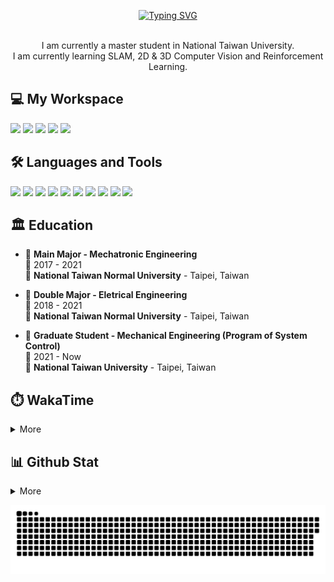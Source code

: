 <p align="center">
  <a href="https://git.io/typing-svg"><img src="https://readme-typing-svg.demolab.com?font=Fira+Code&size=50&pause=1000&color=040C10&center=true&vCenter=true&width=600&height=100&lines=Hi+%F0%9F%91%8B%2C+I'm+Offliner;Nice+to+meet+you!" alt="Typing SVG"/></a>
</p>

<p align='center'>
  <br>I am currently a master student in National Taiwan University.</br>
  I am currently learning SLAM, 2D & 3D Computer Vision and Reinforcement Learning.
</p>

<h2 align="left">💻 My Workspace</h2>
<p align='left'>
  <img src="https://img.shields.io/badge/windows%2011-%230078D6.svg?&style=for-the-badge&logo=windows&logoColor=white" />
  <img src="https://img.shields.io/badge/Ubuntu%2018.04-E95420.svg?style=for-the-badge&logo=ubuntu&logoColor=white" />
  <img src="https://img.shields.io/badge/intel-core%20i5%2012th-%230071C5.svg?&style=for-the-badge&logo=intel&logoColor=white" />
  <img src="https://img.shields.io/badge/RAM-16GB-%230071C5.svg?&style=for-the-badge&logoColor=white" />
  <img src="https://img.shields.io/badge/nvidia-gtx%203050-%2376B900.svg?&style=for-the-badge&logo=nvidia&logoColor=white" />
</p>

<h2 align="left">🛠️ Languages and Tools</h2>
<p align='left'>
  <img src="https://img.shields.io/badge/C-00599C?style=for-the-badge&logo=c&logoColor=white" />
  <img src="https://img.shields.io/badge/C%2B%2B-00599C?style=for-the-badge&logo=c%2B%2B&logoColor=white" />
  <img src="https://img.shields.io/badge/Python-FFD43B?style=for-the-badge&logo=python&logoColor=blue" />
  <img src="https://img.shields.io/badge/PyTorch-EE4C2C?style=for-the-badge&logo=PyTorch&logoColor=white" />
  <img src="https://img.shields.io/badge/PyTorch Lightning-792EE5?style=for-the-badge&logo=PyTorch Lightning&logoColor=white" />
  <img src="https://img.shields.io/badge/TensorFlow-FF6F00?style=for-the-badge&logo=TensorFlow&logoColor=white" />
  <img src="https://img.shields.io/badge/Keras-D00000?style=for-the-badge&logo=Keras&logoColor=white" />
  <img src="https://img.shields.io/badge/Docker-2CA5E0?style=for-the-badge&logo=docker&logoColor=white" />
  <img src="https://img.shields.io/badge/GIT-E44C30?style=for-the-badge&logo=git&logoColor=white" />
  <img src="https://img.shields.io/badge/Qt-41CD52?style=for-the-badge&logo=qt&logoColor=white" />  
</p>

## 🏛️ Education
- 📖 **Main Major - Mechatronic Engineering**\
📆 2017 - 2021\
📍 **National Taiwan Normal University** - Taipei, Taiwan

- 📖 **Double Major - Eletrical Engineering**\
📆 2018 - 2021\
📍 **National Taiwan Normal University** - Taipei, Taiwan

- 📖 **Graduate Student - Mechanical Engineering (Program of System Control)**\
📆 2021 - Now\
📍 **National Taiwan University** - Taipei, Taiwan

<h2 align="left">⏱️ WakaTime</h2>

<details>
<summary>More</summary>

<!--START_SECTION:waka-->
![Code Time](http://img.shields.io/badge/Code%20Time-500%20hrs%205%20mins-blue)

![Profile Views](http://img.shields.io/badge/Profile%20Views-2-blue)

**🐱 My GitHub Data** 

> 🏆 37 Contributions in the Year 2023
 > 
> 📦 4.8 MB Used in GitHub's Storage 
 > 
> 🚫 Not Opted to Hire
 > 
> 📜 40 Public Repositories 
 > 
> 🔑 23 Private Repositories  
 > 
**I'm a Night 🦉** 

```text
🌞 Morning      123 commits       ███░░░░░░░░░░░░░░░░░░░░░░   12.59 % 
🌆 Daytime      308 commits       ████████░░░░░░░░░░░░░░░░░   31.53 % 
🌃 Evening      245 commits       ██████░░░░░░░░░░░░░░░░░░░   25.08 % 
🌙 Night        301 commits       ███████░░░░░░░░░░░░░░░░░░   30.81 % 

```
📅 **I'm Most Productive on Thursday** 

```text
Monday         129 commits       ███░░░░░░░░░░░░░░░░░░░░░░   13.20 % 
Tuesday        120 commits       ███░░░░░░░░░░░░░░░░░░░░░░   12.28 % 
Wednesday      135 commits       ███░░░░░░░░░░░░░░░░░░░░░░   13.82 % 
Thursday       182 commits       ████░░░░░░░░░░░░░░░░░░░░░   18.63 % 
Friday         145 commits       ███░░░░░░░░░░░░░░░░░░░░░░   14.84 % 
Saturday       112 commits       ██░░░░░░░░░░░░░░░░░░░░░░░   11.46 % 
Sunday         154 commits       ████░░░░░░░░░░░░░░░░░░░░░   15.76 % 

```


📊 **This Week I Spent My Time On** 

```text
⌚︎ Time Zone: Asia/Taipei

💬 Programming Languages: 
Python                   3 hrs 39 mins       ████████████████████████░   98.23 % 
Other                    2 mins              ░░░░░░░░░░░░░░░░░░░░░░░░░   01.27 % 
Makefile                 0 secs              ░░░░░░░░░░░░░░░░░░░░░░░░░   00.29 % 
Git Config               0 secs              ░░░░░░░░░░░░░░░░░░░░░░░░░   00.11 % 
YAML                     0 secs              ░░░░░░░░░░░░░░░░░░░░░░░░░   00.09 % 

🔥 Editors: 
VS Code                  3 hrs 43 mins       █████████████████████████   100.00 % 

🐱‍💻 Projects: 
NTUxCGUST_Dialogue_System3 hrs 9 mins        █████████████████████░░░░   84.83 % 
語音                       33 mins             ███░░░░░░░░░░░░░░░░░░░░░░   15.17 % 

💻 Operating System: 
Windows                  3 hrs 43 mins       █████████████████████████   100.00 % 

```

**I Mostly Code in Python** 

```text
Python                   25 repos            ██████████░░░░░░░░░░░░░░░   39.68 % 
C++                      18 repos            ███████░░░░░░░░░░░░░░░░░░   28.57 % 
C                        8 repos             ███░░░░░░░░░░░░░░░░░░░░░░   12.70 % 
Jupyter Notebook         5 repos             ██░░░░░░░░░░░░░░░░░░░░░░░   07.94 % 
Verilog                  2 repos             ░░░░░░░░░░░░░░░░░░░░░░░░░   03.17 % 

```


**Timeline**

![Chart not found](https://raw.githubusercontent.com/Offliners/Offliners/main/charts/bar_graph.png) 


 Last Updated on 12/02/2023 18:43:24 UTC
<!--END_SECTION:waka-->

</details>

<h2 align="left">📊 Github Stat</h2>
<details>
 <summary>More</summary>
  <p align='center'>
    <img src="https://streak-stats.demolab.com?user=Offliners&hide_border=true)](https://git.io/streak-stats" width="450">
    <img src="https://github-profile-trophy.vercel.app/?username=Offliners" />
    <img src="https://github-readme-stats.vercel.app/api?username=Offliners&&hide_border=true" />
    <img src="https://github-readme-stats.vercel.app/api/top-langs/?username=offliners&layout=compact" />
    <img src="https://github-profile-summary-cards.vercel.app/api/cards/profile-details?username=Offliners&theme=vue" />
  </p>
</details>

![GitHub Snake Light](https://github.com/Offliners/Offliners/blob/output/github-contribution-grid-snake.svg)
